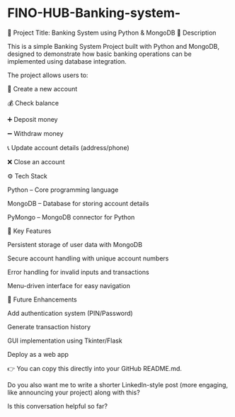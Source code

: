 # FINO-HUB-Banking-system-
 
📌 Project Title: Banking System using Python & MongoDB
📝 Description

This is a simple Banking System Project built with Python and MongoDB, designed to demonstrate how basic banking operations can be implemented using database integration.

The project allows users to:

🏦 Create a new account

💰 Check balance

➕ Deposit money

➖ Withdraw money

📞 Update account details (address/phone)

❌ Close an account

⚙️ Tech Stack

Python – Core programming language

MongoDB – Database for storing account details

PyMongo – MongoDB connector for Python

🎯 Key Features

Persistent storage of user data with MongoDB

Secure account handling with unique account numbers

Error handling for invalid inputs and transactions

Menu-driven interface for easy navigation

🚀 Future Enhancements

Add authentication system (PIN/Password)

Generate transaction history

GUI implementation using Tkinter/Flask

Deploy as a web app

👉 You can copy this directly into your GitHub README.md.

Do you also want me to write a shorter LinkedIn-style post (more engaging, like announcing your project) along with this?

Is this conversation helpful so far?
